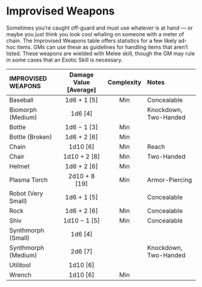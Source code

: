 # Improvised Weapons

Sometimes you’re caught off-guard and must use whatever is at hand — or maybe you just think you look cool whaling on someone with a meter of chain. The Improvised Weapons table offers statistics for a few likely ad-hoc items. GMs can use these as guidelines for handling items that aren’t listed. These weapons are wielded with Melee skill, though the GM may rule in some cases that an Exotic Skill is necessary.

<!--order-->
| IMPROVISED WEAPONS                    | Damage Value \[Average\] | Complexity | Notes                 |
| :------------------------------------ | :----------------------: | :--------: | :-------------------- |
| Baseball                              |      1d6 + 1 \[5\]       |    Min     | Concealable           |
| Biomorph (Medium)                     |        1d6 \[4\]         |            | Knockdown, Two-Handed |
| Bottle                                |      1d6 − 1 \[3\]       |    Min     |                       |
| Bottle (Broken)                       |      1d6 + 2 \[6\]       |    Min     |                       |
| Chain                                 |        1d10 \[6\]        |    Min     | Reach                 |
| Chair                                 |      1d10 + 2 \[8\]      |    Min     | Two-Handed            |
| Helmet                                |      1d6 + 2 \[6\]       |    Min     |                       |
| Plasma Torch                          |     2d10 + 8 \[19\]      |    Min     | Armor-Piercing        |
| Robot (Very Small)                    |      1d6 + 1 \[5\]       |            | Concealable           |
| Rock                                  |      1d6 + 2 \[6\]       |    Min     | Concealable           |
| Shiv                                  |      1d10 − 1 \[5\]      |    Min     | Concealable           |
| Synthmorph (Small)                    |        1d6 \[4\]         |            |                       |
| Synthmorph (Medium)<!--order-union--> |        2d6 \[7\]         |            | Knockdown, Two-Handed |
| Utilitool                             |        1d10 \[6\]        |            |                       |
| Wrench                                |        1d10 \[6\]        |    Min     |                       |
